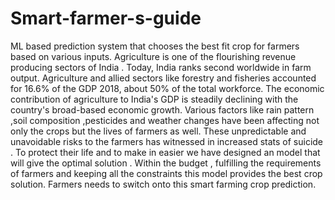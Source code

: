 # Smart-farmer-s-guide
ML  based prediction system that chooses the best fit crop for farmers based on various inputs.
Agriculture is one of the flourishing revenue producing sectors of India . Today, India ranks second worldwide in farm output. Agriculture and allied sectors like forestry and fisheries accounted for 16.6% of the GDP 2018, about 50% of the total workforce. The economic contribution of agriculture to India's GDP is steadily declining with the country's broad-based economic growth. Various factors like rain pattern ,soil composition ,pesticides and weather changes have been affecting not only the crops but the lives of farmers as well. These unpredictable and unavoidable risks to the farmers has witnessed in increased stats of suicide . To protect their life and to make in easier we have designed an model that will give the optimal solution . Within the budget , fulfilling the requirements of farmers and keeping all the constraints this model provides the best crop solution. Farmers needs to switch onto this smart farming crop prediction.

